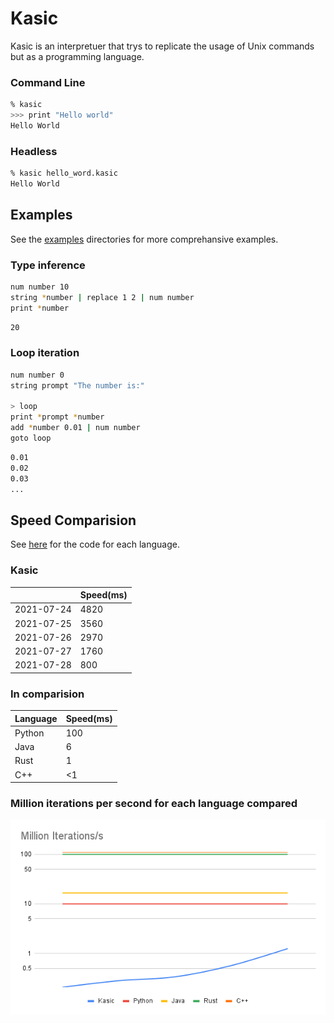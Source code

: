 # Kasic
Kasic is an interpretuer that trys to replicate the usage of Unix commands but as a programming language.

### Command Line
```bash
% kasic
>>> print "Hello world"
Hello World
```

### Headless
```bash
% kasic hello_word.kasic
Hello World
```

## Examples
See the [examples](https://github.com/jackdelahunt/Kasic/tree/main/kasic/Examples) directories for more comprehansive examples.

### Type inference
```bash
num number 10
string *number | replace 1 2 | num number
print *number
```
```bash
20
```
### Loop iteration
```bash
num number 0
string prompt "The number is:"

> loop
print *prompt *number
add *number 0.01 | num number
goto loop
```
```bash
0.01
0.02
0.03
...
```
## Speed Comparision
See [here](https://github.com/jackdelahunt/Kasic/tree/main/kasic/Examples/Speed) for the code for each language.


### Kasic
|                | Speed(ms) |
| -------------- | --------- |
| 2021-07-24     | 4820      |
| 2021-07-25     | 3560      |
| 2021-07-26     | 2970      |
| 2021-07-27     | 1760      |
| 2021-07-28     | 800       |



### In comparision
| Language | Speed(ms) |
| -------- | --------- |
| Python   | 100       |
| Java     | 6         |
| Rust     | 1         |
| C++      | <1        |

### Million iterations per second for each language compared 
![Chart](Resources/speed_chart.png)

